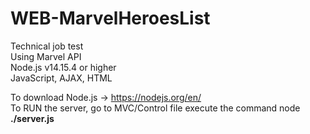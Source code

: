 # WEB-MarvelHeroesList
Technical job test <br/>
  Using Marvel API <br/>
  Node.js v14.15.4 or higher <br/>
  JavaScript, AJAX, HTML
  
  To download Node.js -> https://nodejs.org/en/ <br/>
  To RUN the server, go to MVC/Control file execute the command node <b>./server.js</b>
